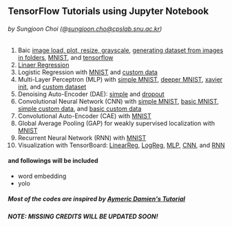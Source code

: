 ## TensorFlow Tutorials using Jupyter Notebook 
###### by Sungjoon Choi (@sungjoon.cho@cpslab.snu.ac.kr)


1. Baic [image load, plot, resize, grayscale](https://github.com/sjchoi86/tensorflow-tutorials/blob/master/notebooks/basic_imgprocess.ipynb), [generating dataset from images in folders](https://github.com/sjchoi86/tensorflow-tutorials/blob/master/notebooks/basic_gendataset.ipynb), [MNIST](https://github.com/sjchoi86/tensorflow-tutorials/blob/master/notebooks/basic_mnist.ipynb), and [tensorflow](https://github.com/sjchoi86/tensorflow-tutorials/blob/master/notebooks/basic_tensorflow.ipynb)
2. [Linaer Regression](https://github.com/sjchoi86/tensorflow-tutorials/blob/master/notebooks/linear_regression.ipynb)
3. Logistic Regression with [MNIST](https://github.com/sjchoi86/tensorflow-tutorials/blob/master/notebooks/logistic_regression_mnist.ipynb) and [custom data](https://github.com/sjchoi86/tensorflow-tutorials/blob/master/notebooks/logistic_regression_customdata.ipynb)
4. Multi-Layer Perceptron (MLP) with [simple MNIST](https://github.com/sjchoi86/tensorflow-tutorials/blob/master/notebooks/mlp_mnist_simple.ipynb), [deeper MNIST](https://github.com/sjchoi86/tensorflow-tutorials/blob/master/notebooks/mlp_mnist_deeper.ipynb), [xavier init](https://github.com/sjchoi86/tensorflow-tutorials/blob/master/notebooks/mlp_mnist_xavier.ipynb), and [custom dataset](https://github.com/sjchoi86/tensorflow-tutorials/blob/master/notebooks/mlp_customdata_basic.ipynb)
5. Denoising Auto-Encoder (DAE): [simple](https://github.com/sjchoi86/tensorflow-tutorials/blob/master/notebooks/dae_mnist.ipynb) and [dropout](https://github.com/sjchoi86/tensorflow-tutorials/blob/master/notebooks/dae_mnist_dropout.ipynb)
6. Convolutional Neural Network (CNN) with [simple MNIST](https://github.com/sjchoi86/tensorflow-tutorials/blob/master/notebooks/cnn_mnist_simple.ipynb), [basic MNIST](https://github.com/sjchoi86/tensorflow-tutorials/blob/master/notebooks/cnn_mnist_simple.ipynb), [simple custom data](https://github.com/sjchoi86/tensorflow-tutorials/blob/master/notebooks/cnn_customdata_simple.ipynb), and [basic custom data](https://github.com/sjchoi86/tensorflow-tutorials/blob/master/notebooks/cnn_customdata_basic.ipynb)
7. Convolutional Auto-Encoder (CAE) with [MNIST](https://github.com/sjchoi86/tensorflow-tutorials/blob/master/notebooks/cae_mnist.ipynb)
8. Global Average Pooling (GAP) for weakly supervised localization with [MNIST](https://github.com/sjchoi86/tensorflow-tutorials/blob/master/notebooks/gap_mnist.ipynb)
9. Recurrent Neural Network (RNN) with [MNIST](https://github.com/sjchoi86/tensorflow-tutorials/blob/master/notebooks/rnn_mnist_simple.ipynb)
10. Visualization with TensorBoard: [LinearReg](https://github.com/sjchoi86/tensorflow-tutorials/blob/master/notebooks/vis_linear_regression.ipynb), [LogReg](https://github.com/sjchoi86/tensorflow-tutorials/blob/master/notebooks/vis_logistic_regression_mnist.ipynb), [MLP](https://github.com/sjchoi86/tensorflow-tutorials/blob/master/notebooks/vis_mlp_mnist.ipynb), [CNN](https://github.com/sjchoi86/tensorflow-tutorials/blob/master/notebooks/vis_cnn_mnist.ipynb), and [RNN](https://github.com/sjchoi86/tensorflow-tutorials/blob/master/notebooks/vis_rnn_mnsit.ipynb)

#### and followings will be included
- word embedding
- yolo

##### Most of the codes are inspired by [Aymeric Damien's Tutorial](https://github.com/aymericdamien/TensorFlow-Examples/)
##### NOTE: MISSING CREDITS WILL BE UPDATED SOON!
